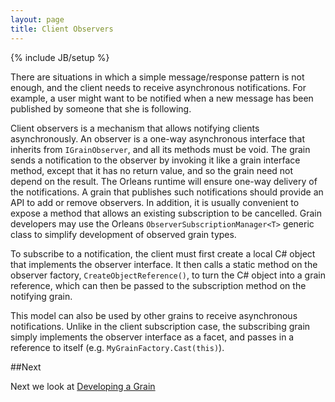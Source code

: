 ```yaml
---
layout: page
title: Client Observers
---
```

{% include JB/setup %}

There are situations in which a simple message/response pattern is not enough, and the client needs to receive asynchronous notifications. 
For example, a user might want to be notified when a new message has been published by someone that she is following.

Client observers is a mechanism that allows notifying clients asynchronously. 
An observer is a one-way asynchronous interface that inherits from `IGrainObserver`, and all its methods must be void. 
The grain sends a notification to the observer by invoking it like a grain interface method, except that it has no return value, and so the grain need not depend on the result. 
The Orleans runtime will ensure one-way delivery of the notifications. 
A grain that publishes such notifications should provide an API to add or remove observers. 
In addition, it is usually convenient to expose a method that allows an existing subscription to be cancelled. 
Grain developers may use the Orleans `ObserverSubscriptionManager<T>` generic class to simplify development of observed grain types.

To subscribe to a notification, the client must first create a local C# object that implements the observer interface. 
It then calls a static method on the observer factory, `CreateObjectReference()`, to turn the C# object into a grain reference, which can then be passed to the subscription method on the notifying grain.

This model can also be used by other grains to receive asynchronous notifications. 
Unlike in the client subscription case, the subscribing grain simply implements the observer interface as a facet, and passes in a reference to itself (e.g. `MyGrainFactory.Cast(this)`).

##Next

Next we look at [Developing a Grain](Developing-a-Grain) 
